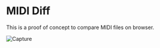 # MIDI Diff

This is a proof of concept to compare MIDI files on browser.

![Capture](https://user-images.githubusercontent.com/5355966/75559000-0721e200-5a86-11ea-9899-1f8ed07f0596.PNG)
